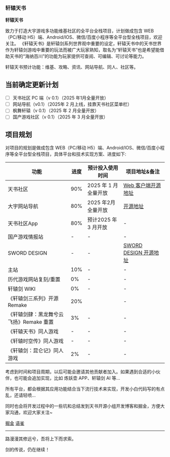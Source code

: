 ### 轩辕天书

<strong>轩辕天书</strong>

致力于打造大宇游戏多功能维基社区的全平台全栈项目，计划做成包含 WEB（PC/移动 H5）端、Android/IOS、微信/百度小程序等全平台型全栈项目，欢迎关注。
《轩辕天书》是轩辕剑系列世界观中重要的设定，轩辕天书中的天书世界作为轩辕剑游戏中重要的玩法而被广大玩家熟知，取名为“轩辕天书”也是希望能借助天书的“海纳百川”的功能为玩家提供可查阅、可编辑、可讨论等能力。

轩辕天书预计功能：维基、攻略、资讯、网站导航、同人、社区等。

## 当前确定更新计划

- [ ] 天书社区 PC 端（v 0.1）（2025 年1月全量开放）
- [ ] 网站导航（v0.1）（2025年 2 月上线，挂靠天书社区菜单栏）
- [ ] 枫舞轩辕（v 0.1）（2025 年 2 月全量开放）
- [ ] 国产游戏社区（v 0.1）（2025 年 3 月全量开放）

## 项目规划

对项目的规划是做成包含 WEB（PC/移动 H5）端、Android/IOS、微信/百度小程序等全平台型全栈项目，具体平台和技术实现方案、进度如下:

| 功能                      | 进度  | 预计投入使用时间       | 项目地址&备注                                                      |
| ----------------------- | --- | -------------- | ------------------------------------------------------------ |
| 天书社区                    | 90% | 2025 年 1 月全量开放 | [ Web 客户端开源地址](https://github.com/swdwiki/links)             |
| 大宇网站导航                  | 80% | 2025 年2月全量开放   | [开源地址](https://github.com/swdwiki/links)                     |
| 天书社区App                 | 80% | 预计2025 年 3 月开放 | -                                                            |
| 国产游戏情报站                 | -   | -              | -                                                            |
| SWORD DESIGN            | -   | -              | [SWORD DESIGN 开源地址](https://github.com/swdwiki/sword_design) |
| 主站                      | 10% | -              | -                                                            |
| 历代游戏网站复刻/重置             | 0%  | -              | -                                                            |
| 轩辕剑 WIKI                | 0%  | -              | -                                                            |
| 《轩辕剑三系列》开源 Remake       | 20% |                | -                                                            |
| 《轩辕剑肆：黑龙舞兮云飞扬》Remake 重置 | 3%  | -              | -                                                            |
| 《轩辕天书》同人游戏              | -   | -              | -                                                            |
| 《轩辕时空传》同人游戏             | -   | -              | -                                                            |
| 《轩辕剑：昆仑记》同人游戏           | 2%  | -              | -                                                            |


考虑到时间和项目周期，以后可能会邀请其他贡献者加入。如果遇到合适的小伙伴，也可能会追加实现，比如 炼妖壶 APP、轩辕剑 AI 等…

所有平台，都会根据其应用功能结合当下流行技术来实现，开发小白代码写的有点乱，还请轻喷...

同时也会将开发过程中的一些坑和总结发到天书开源小组开发博客和掘金，方便大家沟通，欢迎大家关注~

[掘金](https://juejin.im/user/5bf6ac76f265da6116396e0c/posts)
[语雀](https://www.yuque.com/swdwiki)

---

路漫漫其修远兮，吾将上下而求索。

剑的传说，仍在继续！
